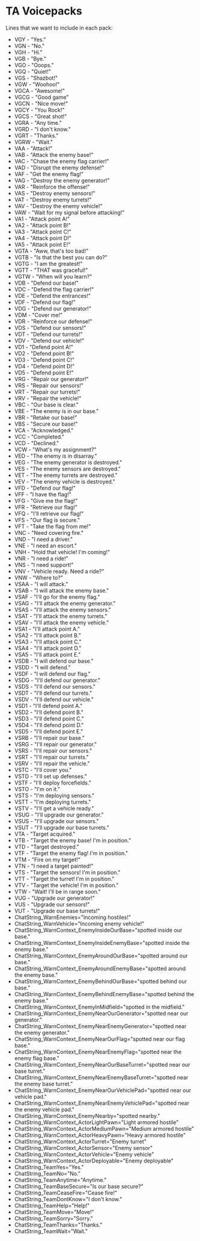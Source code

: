 # TA Voicepacks

Lines that we want to include in each pack:
- VGY - "Yes."
- VGN - "No."
- VGH - "Hi."
- VGB - "Bye."
- VGO - "Ooops."
- VGQ - "Quiet!"
- VGS - "Shazbot!"
- VGW - "Woohoo!"
- VGCA - "Awesome!"
- VGCG - "Good game"
- VGCN - "Nice move!"
- VGCY - "You Rock!"
- VGCS - "Great shot!"
- VGRA - "Any time."
- VGRD - "I don't know."
- VGRT - "Thanks."
- VGRW - "Wait."
- VAA - "Attack!"
- VAB - "Attack the enemy base!"
- VAC - "Chase the enemy flag carrier!"
- VAD - "Disrupt the enemy defense!"
- VAF - "Get the enemy flag!"
- VAG - "Destroy the enemy generator!"
- VAR - "Reinforce the offense!"
- VAS - "Destroy enemy sensors!"
- VAT - "Destroy enemy turrets!"
- VAV - "Destroy the enemy vehicle!"
- VAW - "Wait for my signal before attacking!"
- VA1 - "Attack point A!"
- VA2 - "Attack point B!"
- VA3 - "Attack point C!"
- VA4 - "Attack point D!"
- VA5 - "Attack point E!"
- VGTA - "Aww, that's too bad!"
- VGTB - "Is that the best you can do?"
- VGTG - "I am the greatest!"
- VGTT - "THAT was graceful!"
- VGTW - "When will you learn?"
- VDB - "Defend our base!"
- VDC - "Defend the flag carrier!"
- VDE - "Defend the entrances!"
- VDF - "Defend our flag!"
- VDG - "Defend our generator!"
- VDM - "Cover me!"
- VDR - "Reinforce our defense!"
- VDS - "Defend our sensors!"
- VDT - "Defend our turrets!"
- VDV - "Defend our vehicle!"
- VD1 - "Defend point A!"
- VD2 - "Defend point B!"
- VD3 - "Defend point C!"
- VD4 - "Defend point D!"
- VD5 - "Defend point E!"
- VRG - "Repair our generator!"
- VRS - "Repair our sensors!"
- VRT - "Repair our turrets!"
- VRV - "Repair the vehicle!"
- VBC - "Our base is clear."
- VBE - "The enemy is in our base."
- VBR - "Retake our base!"
- VBS - "Secure our base!"
- VCA - "Acknowledged."
- VCC - "Completed."
- VCD - "Declined."
- VCW - "What's my assignment?"
- VED - "The enemy is in disarray."
- VEG - "The enemy generator is destroyed."
- VES - "The enemy sensors are destroyed."
- VET - "The enemy turrets are destroyed."
- VEV - "The enemy vehicle is destroyed."
- VFD - "Defend our flag!"
- VFF - "I have the flag!"
- VFG - "Give me the flag!"
- VFR - "Retrieve our flag!"
- VFQ - "I'll retrieve our flag!"
- VFS - "Our flag is secure."
- VFT - "Take the flag from me!"
- VNC - "Need covering fire."
- VND - "I need a driver."
- VNE - "I need an escort."
- VNH - "Hold that vehicle! I'm coming!"
- VNR - "I need a ride!"
- VNS - "I need support!"
- VNV - "Vehicle ready. Need a ride?"
- VNW - "Where to?"
- VSAA - "I will attack."
- VSAB - "I will attack the enemy base."
- VSAF - "I'll go for the enemy flag."
- VSAG - "I'll attack the enemy generator."
- VSAS - "I'll attack the enemy sensors."
- VSAT - "I'll attack the enemy turrets."
- VSAV - "I'll attack the enemy vehicle."
- VSA1 - "I'll attack point A."
- VSA2 - "I'll attack point B."
- VSA3 - "I'll attack point C."
- VSA4 - "I'll attack point D."
- VSA5 - "I'll attack point E."
- VSDB - "I will defend our base."
- VSDD - "I will defend."
- VSDF - "I will defend our flag."
- VSDG - "I'll defend our generator."
- VSDS - "I'll defend our sensors."
- VSDT - "I'll defend our turrets."
- VSDV - "I'll defend our vehicle."
- VSD1 - "I'll defend point A."
- VSD2 - "I'll defend point B."
- VSD3 - "I'll defend point C."
- VSD4 - "I'll defend point D."
- VSD5 - "I'll defend point E."
- VSRB - "I'll repair our base."
- VSRG - "I'll repair our generator."
- VSRS - "I'll repair our sensors."
- VSRT - "I'll repair our turrets."
- VSRV - "I'll repair the vehicle."
- VSTC - "I'll cover you."
- VSTD - "I'll set up defenses."
- VSTF - "I'll deploy forcefields."
- VSTO - "I'm on it."
- VSTS - "I'm deploying sensors."
- VSTT - "I'm deploying turrets."
- VSTV - "I'll get a vehicle ready."
- VSUG - "I'll upgrade our generator."
- VSUS - "I'll upgrade our sensors."
- VSUT - "I'll upgrade our base turrets."
- VTA - "Target acquired."
- VTB - "Target the enemy base! I'm in position."
- VTD - "Target destroyed."
- VTF - "Target the enemy flag! I'm in position."
- VTM - "Fire on my target!"
- VTN - "I need a target painted!"
- VTS - "Target the sensors! I'm in position."
- VTT - "Target the turret! I'm in position."
- VTV - "Target the vehicle! I'm in position."
- VTW - "Wait! I'll be in range soon."
- VUG - "Upgrade our generator!"
- VUS - "Upgrade our sensors!"
- VUT - "Upgrade our base turrets!"
- ChatString_WarnEnemies="Incoming hostiles!"
- ChatString_WarnVehicle="Incoming enemy vehicle!"
- ChatString_WarnContext_EnemyInsideOurBase="spotted inside our base."
- ChatString_WarnContext_EnemyInsideEnemyBase="spotted inside the enemy base."
- ChatString_WarnContext_EnemyAroundOurBase="spotted around our base."
- ChatString_WarnContext_EnemyAroundEnemyBase="spotted around the enemy base."
- ChatString_WarnContext_EnemyBehindOurBase="spotted behind our base."
- ChatString_WarnContext_EnemyBehindEnemyBase="spotted behind the enemy base."
- ChatString_WarnContext_EnemyInMidfield="spotted in the midfield."
- ChatString_WarnContext_EnemyNearOurGenerator="spotted near our generator."
- ChatString_WarnContext_EnemyNearEnemyGenerator="spotted near the enemy generator."
- ChatString_WarnContext_EnemyNearOurFlag="spotted near our flag base."
- ChatString_WarnContext_EnemyNearEnemyFlag="spotted near the enemy flag base."
- ChatString_WarnContext_EnemyNearOurBaseTurret="spotted near our base turret."
- ChatString_WarnContext_EnemyNearEnemyBaseTurret="spotted near the enemy base turret."
- ChatString_WarnContext_EnemyNearOurVehiclePad="spotted near our vehicle pad."
- ChatString_WarnContext_EnemyNearEnemyVehiclePad="spotted near the enemy vehicle pad."
- ChatString_WarnContext_EnemyNearby="spotted nearby."
- ChatString_WarnContext_ActorLightPawn="Light armored hostile"
- ChatString_WarnContext_ActorMediumPawn="Medium armored hostile"
- ChatString_WarnContext_ActorHeavyPawn="Heavy armored hostile"
- ChatString_WarnContext_ActorTurret="Enemy turret"
- ChatString_WarnContext_ActorSensor="Enemy sensor"
- ChatString_WarnContext_ActorVehicle="Enemy vehicle"
- ChatString_WarnContext_ActorDeployable="Enemy deployable"
- ChatString_TeamYes="Yes."
- ChatString_TeamNo="No."
- ChatString_TeamAnytime="Anytime."
- ChatString_TeamBaseSecure="Is our base secure?"
- ChatString_TeamCeaseFire="Cease fire!"
- ChatString_TeamDontKnow="I don't know."
- ChatString_TeamHelp="Help!"
- ChatString_TeamMove="Move!"
- ChatString_TeamSorry="Sorry."
- ChatString_TeamThanks="Thanks."
- ChatString_TeamWait="Wait."
